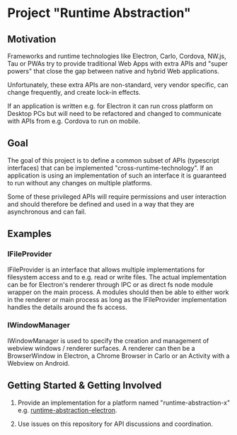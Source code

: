 # Project "Runtime Abstraction"

## Motivation

Frameworks and runtime technologies like Electron, Carlo, Cordova, NW.js, Tau or PWAs try to provide traditional Web Apps with extra APIs and "super powers" that close the gap between native and hybrid Web applications.

Unfortunately, these extra APIs are non-standard, very vendor specific, can change frequently, and create lock-in effects.

If an application is written e.g. for Electron it can run cross platform on Desktop PCs but will need to be refactored and changed to communicate with APIs from e.g. Cordova to run on mobile.

## Goal

The goal of this project is to define a common subset of APIs (typescript interfaces) that can be implemented "cross-runtime-technology".
If an application is using an implementation of such an interface it is guaranteed to run without any changes on multiple platforms.

Some of these privileged APIs will require permissions and user interaction and should therefore be defined and used in a way that they are asynchronous and can fail.

## Examples

### IFileProvider
IFileProvider is an interface that allows multiple implementations for filesystem access and to e.g. read or write files.
The actual implementation can be for Electron's renderer through IPC or as direct fs node module wrapper on the main process.
A modules should then be able to either work in the renderer or main process as long as the IFileProvider implementation handles the details around the fs access.

### IWindowManager
IWindowManager is used to specify the creation and management of webview windows / renderer surfaces.
A renderer can then be a BrowserWindow in Electron, a Chrome Browser in Carlo or an Activity with a Webview on Android.


## Getting Started & Getting Involved

1. Provide an implementation for a platform named "runtime-abstraction-x" e.g. [runtime-abstraction-electron](https://github.com/PhilippLgh/runtime-abstraction-electron).

2. Use issues on this repository for API discussions and coordination.